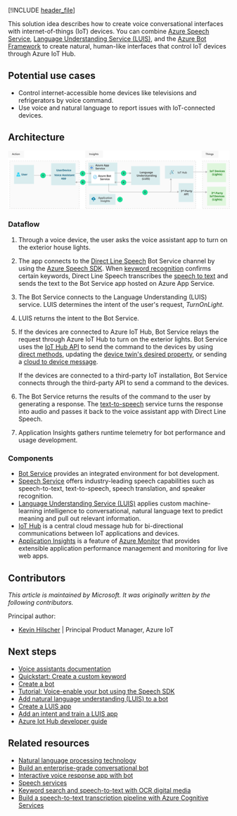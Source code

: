 <!-- cSpell:ignore khilscher -->

[!INCLUDE [header_file](../../../includes/sol-idea-header.md)]

This solution idea describes how to create voice conversational interfaces with internet-of-things (IoT) devices. You can combine [Azure Speech Service](/azure/cognitive-services/speech-service/overview), [Language Understanding Service (LUIS)](/azure/cognitive-services/luis/what-is-luis), and the [Azure Bot Framework](/azure/bot-service/bot-service-overview) to create natural, human-like interfaces that control IoT devices through Azure IoT Hub.

## Potential use cases

- Control internet-accessible home devices like televisions and refrigerators by voice command.
- Use voice and natural language to report issues with IoT-connected devices.

## Architecture

![Diagram showing the architecture of a voice assistant app.](../media/controlling-iot-devices-using-voice.svg)

### Dataflow

1. Through a voice device, the user asks the voice assistant app to turn on the exterior house lights.
1. The app connects to the [Direct Line Speech](/azure/cognitive-services/speech-service/direct-line-speech) Bot Service channel by using the [Azure Speech SDK](/azure/cognitive-services/speech-service/speech-sdk). When [keyword recognition](/azure/cognitive-services/speech-service/keyword-recognition-overview) confirms certain keywords, Direct Line Speech transcribes the [speech to text](/azure/cognitive-services/speech-service/speech-to-text) and sends the text to the Bot Service app hosted on Azure App Service.
1. The Bot Service connects to the Language Understanding (LUIS) service. LUIS determines the intent of the user's request, *TurnOnLight*.
1. LUIS returns the intent to the Bot Service.
1. If the devices are connected to Azure IoT Hub, Bot Service relays the request through Azure IoT Hub to turn on the exterior lights. Bot Service uses the [IoT Hub API](/rest/api/iothub) to send the command to the devices by using [direct methods](/azure/iot-hub/iot-hub-devguide-direct-methods), updating the [device twin's desired property](/azure/iot-hub/iot-hub-csharp-csharp-twin-getstarted), or sending a [cloud to device message](/azure/iot-hub/iot-hub-csharp-csharp-c2d).

   If the devices are connected to a third-party IoT installation, Bot Service connects through the third-party API to send a command to the devices. 

1. The Bot Service returns the results of the command to the user by generating a response. The [text-to-speech](/azure/cognitive-services/speech-service/text-to-speech) service turns the response into audio and passes it back to the voice assistant app with Direct Line Speech.
1. Application Insights gathers runtime telemetry for bot performance and usage development.

### Components

- [Bot Service](https://azure.microsoft.com/services/bot-services) provides an integrated environment for bot development.
- [Speech Service](https://azure.microsoft.com/services/cognitive-services/speech-services) offers industry-leading speech capabilities such as speech-to-text, text-to-speech, speech translation, and speaker recognition.
- [Language Understanding Service (LUIS)](https://azure.microsoft.com/services/cognitive-services/conversational-language-understanding) applies custom machine-learning intelligence to conversational, natural language text to predict meaning and pull out relevant information.
- [IoT Hub](https://azure.microsoft.com/services/iot-hub) is a central cloud message hub for bi-directional communications between IoT applications and devices.
- [Application Insights](/azure/azure-monitor/app/app-insights-overview) is a feature of [Azure Monitor](https://azure.microsoft.com/services/monitor) that provides extensible application performance management and monitoring for live web apps. 

## Contributors

*This article is maintained by Microsoft. It was originally written by the following contributors.*

Principal author:

 * [Kevin Hilscher](https://www.linkedin.com/in/kevinhilscher) | Principal Product Manager, Azure IoT

## Next steps

- [Voice assistants documentation](/azure/cognitive-services/speech-service/index-voice-assistants)
- [Quickstart: Create a custom keyword](/azure/cognitive-services/speech-service/custom-keyword-basics)
- [Create a bot](/azure/bot-service/abs-quickstart)
- [Tutorial: Voice-enable your bot using the Speech SDK](/azure/cognitive-services/speech-service/tutorial-voice-enable-your-bot-speech-sdk)
- [Add natural language understanding (LUIS) to a bot](/azure/bot-service/bot-builder-howto-v4-luis)
- [Create a LUIS app](/azure/cognitive-services/luis/luis-how-to-start-new-app)
- [Add an intent and train a LUIS app](/azure/cognitive-services/luis/luis-how-to-add-intents)
- [Azure Iot Hub developer guide](/azure/iot-hub/iot-hub-devguide)

## Related resources

- [Natural language processing technology](../../data-guide/technology-choices/natural-language-processing.yml)
- [Build an enterprise-grade conversational bot](../../reference-architectures/ai/conversational-bot.yml)
- [Interactive voice response app with bot](interactive-voice-response-bot.yml)
- [Speech services](speech-services.yml)
- [Keyword search and speech-to-text with OCR digital media](digital-media-speech-text.yml)
- [Build a speech-to-text transcription pipeline with Azure Cognitive Services](../../reference-architectures/ai/speech-to-text-transcription-pipeline.yml)
